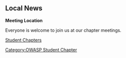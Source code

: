 ## Local News

**Meeting Location**

Everyone is welcome to join us at our chapter meetings.

[Student Chapters](OWASP_Student_Chapters_Program "wikilink")

[Category:OWASP Student
Chapter](Category:OWASP_Student_Chapter "wikilink")